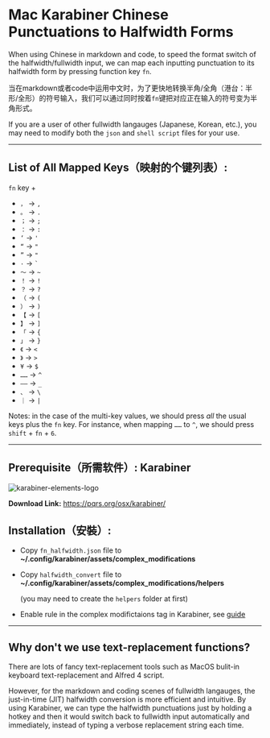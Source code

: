 # Mac Karabiner Chinese Punctuations to Halfwidth Forms

When using Chinese in markdown and code, to speed the format switch of the halfwidth/fullwidth input, we can map each inputting punctuation to its halfwidth form by pressing function key `fn`.

当在markdown或者code中运用中文时，为了更快地转换半角/全角（港台：半形/全形）的符号输入，我们可以通过同时按着`fn`键把对应正在输入的符号变为半角形式。

If you are a user of other fullwidth langauges (Japanese, Korean, etc.), you may need to modify both the `json` and `shell script` files for your use.

---

## List of All Mapped Keys（映射的个键列表）:

`fn` key + 

- `，` -> `,`
- `。` -> `.`
- `；` -> `;`
- `：` -> `:`
- `‘` -> `'`
- `“` -> `"`
- `”` -> `"`
- `·` -> `` ` ``
- `～` -> `~`
- `！` -> `!` 
- `？` -> `?`
- `（` -> `(`
- `）` -> `)`
- `【` -> `[`
- `】` -> `]`
- `「` -> `{`
- `」` -> `}`
- `《` -> `<`
- `》` -> `>`
- `¥` -> `$` 
- `……` -> `^`
- `——` -> `_`
- `、` -> `\`
- `｜` -> `|`

Notes: in the case of the multi-key values, we should press *all* the usual keys plus the `fn` key. For instance, when mapping `……` to `^`, we should press  `shift` + `fn` + `6`.

---

## Prerequisite（所需软件）: Karabiner

![karabiner-elements-logo](https://static.macupdate.com/products/25141/m/karabiner-elements-logo.png?v=1593415409)

**Download Link:** <https://pqrs.org/osx/karabiner/>

## Installation（安裝）:

- Copy `fn_halfwidth.json` file to **~/.config/karabiner/assets/complex_modifications**
- Copy `halfwidth_convert` file to **~/.config/karabiner/assets/complex_modifications/helpers** 

  (you may need to create the `helpers` folder at first)

- Enable rule in the complex modifictaions tag in Karabiner, see [guide](https://karabiner-elements.pqrs.org/docs/manual/configuration/configure-complex-modifications/)

---

## Why don't we use text-replacement functions? 

There are lots of fancy text-replacement tools such as MacOS bulit-in keyboard text-replacement and Alfred 4 script.

However, for the markdown and coding scenes of fullwidth langauges, the just-in-time (JIT) halfwidth conversion is more efficient and intuitive. By using Karabiner, we can type the halfwidth punctuations just by holding a hotkey and then it would switch back to fullwidth input automatically and immediately, instead of typing a verbose replacement string each time.
